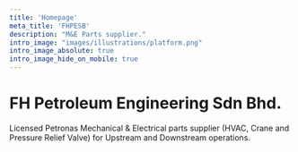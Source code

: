 ```yaml
---
title: 'Homepage'
meta_title: 'FHPESB'
description: "M&E Parts supplier."
intro_image: "images/illustrations/platform.png"
intro_image_absolute: true
intro_image_hide_on_mobile: true
---
```


# FH Petroleum Engineering Sdn Bhd.

Licensed Petronas Mechanical & Electrical parts supplier (HVAC, Crane and Pressure Relief Valve) for Upstream and Downstream operations.
